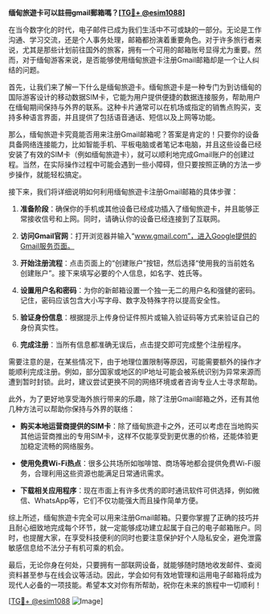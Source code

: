 **缅甸旅遊卡可以註冊gmail郵箱嗎？[[TG💪+ @esim1088](https://t.me/s/esim1088)]**

在当今数字化的时代，电子邮件已成为我们生活中不可或缺的一部分。无论是工作沟通、学习交流，还是个人事务处理，邮箱都扮演着重要角色。对于许多旅行者来说，尤其是那些计划前往国外的旅客，拥有一个可用的邮箱账号显得尤为重要。然而，对于缅甸游客来说，是否能够使用缅甸旅遊卡注册Gmail邮箱却是一个让人纠结的问题。

首先，让我们来了解一下什么是缅甸旅遊卡。缅甸旅遊卡是一种专门为到访缅甸的国际游客设计的移动数据SIM卡，它能为用户提供便捷的数据连接服务，帮助用户在缅甸期间保持与外界的联系。这种卡片通常可以在机场或指定的销售点购买，支持多种语言界面，并且提供了包括语音通话、短信以及上网等功能。

那么，缅甸旅遊卡究竟能否用来注册Gmail邮箱呢？答案是肯定的！只要你的设备具备网络连接能力，比如智能手机、平板电脑或者笔记本电脑，并且这些设备已经安装了有效的SIM卡（例如缅甸旅遊卡），就可以顺利地完成Gmail账户的创建过程。当然，在实际操作过程中可能会遇到一些小障碍，但只要按照正确的方法一步步操作，就能轻松搞定。

接下来，我们将详细说明如何利用缅甸旅遊卡注册Gmail邮箱的具体步骤：

1. **准备阶段**：确保你的手机或其他设备已经成功插入了缅甸旅遊卡，并且能够正常接收信号和上网。同时，请确认你的设备已经连接到了互联网。

2. **访问Gmail官网**：打开浏览器并输入“www.gmail.com”，进入Google提供的Gmail服务页面。

3. **开始注册流程**：点击页面上的“创建账户”按钮，然后选择“使用我的当前姓名创建账户”。接下来填写必要的个人信息，如名字、姓氏等。

4. **设置用户名和密码**：为你的新邮箱设置一个独一无二的用户名和强健的密码。记住，密码应该包含大小写字母、数字及特殊字符以提高安全性。

5. **验证身份信息**：根据提示上传身份证件照片或输入验证码等方式来验证自己的身份真实性。

6. **完成注册**：当所有信息都准确无误后，点击提交即可完成整个注册程序。

需要注意的是，在某些情况下，由于地理位置限制等原因，可能需要额外的操作才能顺利完成注册。例如，部分国家或地区的IP地址可能会被系统识别为异常来源而遭到暂时封锁。此时，建议尝试更换不同的网络环境或者咨询专业人士寻求帮助。

此外，为了更好地享受海外旅行带来的乐趣，除了注册Gmail邮箱之外，还有其他几种方法可以帮助你保持与外界的联络：

- **购买本地运营商提供的SIM卡**：除了缅甸旅遊卡之外，还可以考虑在当地购买其他运营商推出的专用SIM卡，这样不仅能享受到更优惠的价格，还能体验更加稳定流畅的网络服务。
  
- **使用免费Wi-Fi热点**：很多公共场所如咖啡馆、商场等地都会提供免费Wi-Fi服务，合理利用这些资源也能满足日常通讯需求。

- **下载相关应用程序**：现在市面上有许多优秀的即时通讯软件可供选择，例如微信、WhatsApp等，它们不仅功能强大而且操作简单方便。

综上所述，缅甸旅遊卡完全可以用来注册Gmail邮箱。只要你掌握了正确的技巧并且耐心细致地完成每个环节，就一定能够成功建立起属于自己的电子邮箱账户。同时，也提醒大家，在享受科技便利的同时也要注意保护好个人隐私安全，避免泄露敏感信息给不法分子有机可乘的机会。

最后，无论你身在何处，只要拥有一部联网设备，就能够随时随地收发邮件、查阅资料甚至参与在线会议等活动。因此，学会如何有效地管理和运用电子邮箱将成为现代人必备的一项技能。希望本文对你有所帮助，祝你在未来的旅程中一切顺利！

[[TG💪+ @esim1088](https://t.me/s/esim1088) ![Image](https://i.postimg.cc/4NQfJmqS/Snipaste-2025-05-13-00-14-12.png)]
